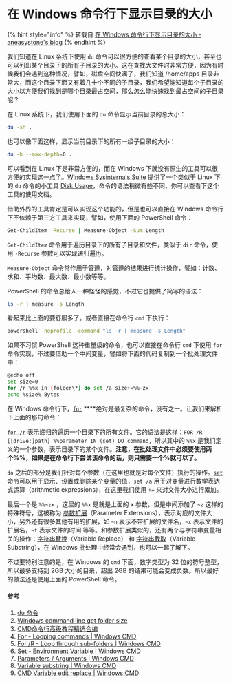 # 在 Windows 命令行下显示目录的大小



{% hint style="info" %}
转载自 [在 Windows 命令行下显示目录的大小 - aneasystone's blog](https://www.aneasystone.com/archives/2015/08/folder-size-in-windows-command-line.html)
{% endhint %}

我们知道在 Linux 系统下使用 `du` 命令可以很方便的查看某个目录的大小，甚至也可以列出某个目录下的所有子目录的大小。这在查找大文件时非常方便，因为有时候我们会遇到这种情况，譬如，磁盘空间快满了，我们知道 /home/apps 目录非常大，而这个目录下面又有着几十个不同的子目录，我们希望能知道每个子目录的大小以方便我们找到是哪个目录最占空间，那么怎么能快速找到最占空间的子目录呢？

在 Linux 系统下，我们使用下面的 `du` 命令显示当前目录的总大小：

```bash
du -sh .
```

也可以像下面这样，显示当前目录下的所有一级子目录的大小：

```bash
du -h --max-depth=0 .
```

可以看到在 Linux 下是非常方便的，而在 Windows 下就没有原生的工具可以很方便的实现这一点了。[Windows Sysinternals Suite](https://technet.microsoft.com/en-us/sysinternals/default) 提供了一个类似于 Linux 下的 `du` 命令的小工具 [Disk Usage](https://technet.microsoft.com/en-us/sysinternals/bb896651)，命令的语法稍微有些不同，你可以查看下这个工具的使用文档。

借助外界的工具肯定是可以实现这个功能的，但是也可以直接在 Windows 命令行下不依赖于第三方工具来实现，譬如，使用下面的 PowerShell 命令：

```bash
Get-ChildItem -Recurse | Measure-Object -Sum Length
```

`Get-ChildItem` 命令用于遍历目录下的所有子目录和文件，类似于 `dir` 命令，使用 `-Recurse` 参数可以实现递归遍历。

`Measure-Object` 命令常作用于管道，对管道的结果进行统计操作，譬如：计数、求和、平均数、最大数、最小数等等。

PowerShell 的命令总给人一种怪怪的感觉，不过它也提供了简写的语法：

```bash
ls -r | measure -s Length
```

看起来比上面的要舒服多了。或者直接在命令行 `cmd` 下执行：

```bash
powershell -noprofile -command "ls -r | measure -s Length"
```

如果不习惯 PowerShell 这种重量级的命令，也可以直接在命令行 `cmd` 下使用 `for` 命令实现，不过要借助一个中间变量，譬如将下面的代码复制到一个批处理文件中：

```bash
@echo off
set size=0
for /r %%x in (folder\*) do set /a size+=%%~zx
echo %size% Bytes
```

在 Windows 命令行下，[`for`](http://ss64.com/nt/for.html) ****绝对是最复杂的命令，没有之一。让我们来解析下上面的那句命令：

[`for /r`](http://ss64.com/nt/for_r.html) 表示递归的遍历一个目录下的所有文件。它的语法是这样：`FOR /R [[drive:]path] %%parameter IN (set) DO command`，所以其中的 `%%x` 是我们定义的一个参数，表示目录下的某个文件。**注意，在批处理文件中必须要使用两个%%，如果是在命令行下尝试该命令的话，则只需要一个%就可以了。**

`do` 之后的部分是我们针对每个参数（在这里也就是对每个文件）执行的操作。[`set`](http://ss64.com/nt/set.html) 命令可以用于显示、设置或删除某个变量的值，`set /a` 用于对变量进行数学表达式运算（arithmetic expressions），在这里我们使用 `+=` 来对文件大小进行累加。

最后一个是 `%%~zx` ，这里的 `%%x` 是就是上面的 x 参数，但是中间添加了 `~z` 这样的特殊符号，这被称为 [参数扩展](http://ss64.com/nt/syntax-args.html)（Parameter Extensions），表示对应的文件大小，另外还有很多其他有用的扩展，如 `~n` 表示不带扩展的文件名，`~x` 表示文件的扩展名，`~t` 表示文件的时间 等等。和参数扩展类似的，还有两个与字符串变量相关的操作：[字符串替换](http://ss64.com/nt/syntax-replace.html)（Variable Replace） 和 [字符串截取](http://ss64.com/nt/syntax-substring.html)（Variable Substring），在 Windows 批处理中经常会遇到，也可以一起了解下。

不过要特别注意的是，在 Windows 的 `cmd` 下面，数字类型为 32 位的符号整型，所以最多支持到 2GB 大小的目录，超出 2GB 的结果可能会变成负数。所以最好的做法还是使用上面的 PowerShell 命令。



#### 参考

1. [du 命令](http://roclinux.cn/?p=49)
2. [Windows command line get folder size](http://stackoverflow.com/questions/12813826/windows-command-line-get-folder-size)
3. [CMD命令行高级教程精选合编](http://zhaofuguang.blog.163.com/blog/static/37873303201192014146592)
4. [For - Looping commands \| Windows CMD](http://ss64.com/nt/for.html)
5. [For /R - Loop through sub-folders \| Windows CMD](http://ss64.com/nt/for_r.html)
6. [Set - Environment Variable \| Windows CMD](http://ss64.com/nt/set.html)
7. [Parameters / Arguments \| Windows CMD](http://ss64.com/nt/syntax-args.html)
8. [Variable substring \| Windows CMD](http://ss64.com/nt/syntax-substring.html)
9. [CMD Variable edit replace \| Windows CMD](http://ss64.com/nt/syntax-replace.html)

